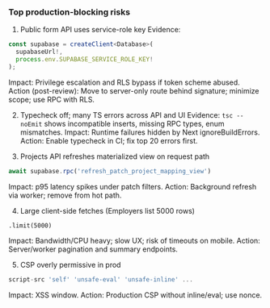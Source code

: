 ### Top production-blocking risks

1) Public form API uses service-role key
Evidence:
```1:12:src/app/api/public/form-data/[token]/route.ts
const supabase = createClient<Database>(
  supabaseUrl!,
  process.env.SUPABASE_SERVICE_ROLE_KEY!
);
```
Impact: Privilege escalation and RLS bypass if token scheme abused.
Action (post-review): Move to server-only route behind signature; minimize scope; use RPC with RLS.

2) Typecheck off; many TS errors across API and UI
Evidence: `tsc --noEmit` shows incompatible inserts, missing RPC types, enum mismatches.
Impact: Runtime failures hidden by Next ignoreBuildErrors.
Action: Enable typecheck in CI; fix top 20 errors first.

3) Projects API refreshes materialized view on request path
```166:172:src/app/api/projects/route.ts
await supabase.rpc('refresh_patch_project_mapping_view')
```
Impact: p95 latency spikes under patch filters.
Action: Background refresh via worker; remove from hot path.

4) Large client-side fetches (Employers list 5000 rows)
```55:77:src/components/employers/EmployersDesktopView.tsx
.limit(5000)
```
Impact: Bandwidth/CPU heavy; slow UX; risk of timeouts on mobile.
Action: Server/worker pagination and summary endpoints.

5) CSP overly permissive in prod
```41:50:next.config.mjs
script-src 'self' 'unsafe-eval' 'unsafe-inline' ...
```
Impact: XSS window.
Action: Production CSP without inline/eval; use nonce.


